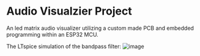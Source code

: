 # Audio Visualzier Project
 An led matrix audio visualizer utilizing a custom made PCB and embedded programming within an ESP32 MCU.


The LTspice simulation of the bandpass filter:
![image](https://github.com/user-attachments/assets/270e459f-f9b6-43df-8dfe-c0bc46541a43)
